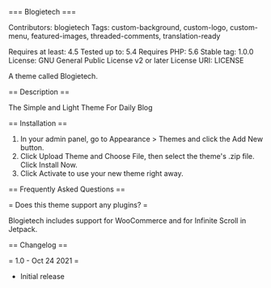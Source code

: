 === Blogietech ===

Contributors: blogietech
Tags: custom-background, custom-logo, custom-menu, featured-images, threaded-comments, translation-ready

Requires at least: 4.5
Tested up to: 5.4
Requires PHP: 5.6
Stable tag: 1.0.0
License: GNU General Public License v2 or later
License URI: LICENSE

A theme called Blogietech.

== Description ==

The Simple and Light Theme For Daily Blog

== Installation ==

1. In your admin panel, go to Appearance > Themes and click the Add New button.
2. Click Upload Theme and Choose File, then select the theme's .zip file. Click Install Now.
3. Click Activate to use your new theme right away.

== Frequently Asked Questions ==

= Does this theme support any plugins? =

Blogietech includes support for WooCommerce and for Infinite Scroll in Jetpack.

== Changelog ==

= 1.0 - Oct 24 2021 =
* Initial release
